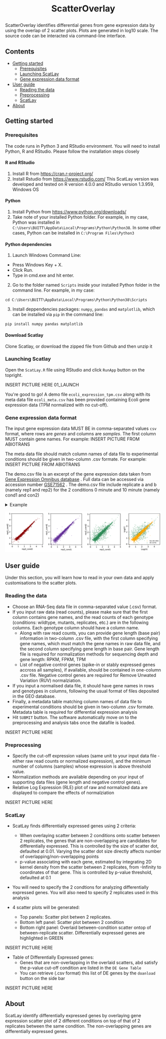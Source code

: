 <h1><p align="center"> ScatterOverlay </p></h1>

ScatterOverlay identifies differential genes from gene expression data by using the overlap of 2 scatter plots. Plots are generated in log10 scale. The source code can be interacted via command-line interface.

## Contents 
- [Getting started](#getting-started)</br>
  - [Prerequisites](#prerequisites)</br>
  - [Launching ScatLay](#launching-scatlay)</br>
  - [Gene expression data format](#gene-expression-data-format)</br>
- [User guide](#user-guide)</br>
  - [Reading the data](#reading-the-data)</br>
  - [Preprocessing](#preprocessing)</br>
  - [ScatLay](#scatlay)</br>
- [About](#about)</br>


## Getting started

### Prerequisites
The code runs in Python 3 and RStudio environment. You will need to install Python, R and RStudio. Please follow the installation steps closely

#### R and RStudio
1. Install R from https://cran.r-project.org/
2. Install Rstudio from https://www.rstudio.com/
This ScatLay version was developed and tested on R version 4.0.0 and RStudio version 1.3.959, Windows OS

#### Python
1. Install Python from https://www.python.org/downloads/
2. Take note of your installed Python folder. For example, in my case, Python was installed in `C:\Users\BUITT\AppData\Local\Programs\Python\Python38`. In some other cases, Python can be installed in `C:\Program Files\Python3`

#### Python dependencies
1. Launch Windows Command Line:
* Press Windows Key + X.
* Click Run.
* Type in cmd.exe and hit enter.
2. Go to the folder named `Scripts` inside your installed Python folder in the command line. For example, in my case: </br>
```
cd C:\Users\BUITT\AppData\Local\Programs\Python\Python38\Scripts
```
3. Install deppendencies packages: ```numpy```, ```pandas``` and ```matplotlib```, which can be installed via ```pip``` in the command line: </br>
```
pip install numpy pandas matplotlib
```

#### Download Scatlay
Clone Scatlay, or download the zipped file from Github and then unzip it

### Launching Scatlay
Open the `ScatLay.R` file using RStudio and click `RunApp` button on the topright.
 
 INSERT PICTURE HERE 01_LAUNCH

You're good to go! A demo file ```ecoli_expression_tpm.csv``` along with its meta data file ```ecoli_meta.csv``` has been provided containing Ecoli gene expression data (TPM normalized with no cut-off). 

### Gene expression data format
The input gene expression data MUST BE in comma-separated values ```csv``` format, where rows are *genes* and columns are *samples*. The first column MUST contain gene names. For example:
INSERT PICTURE FROM ABIOTRANS

The meta data file should match column names of data file to experimental conditions should be given in two-column .csv formate. For example:
INSERT PICTURE FROM ABIOTRANS

The demo.csv file is an excerpt of the gene expression data taken from [Gene Expression Omnibus database](https://www.ncbi.nlm.nih.gov/geo/) . Full data can be accessed via accession number [GSE71562](https://www.ncbi.nlm.nih.gov/geo/query/acc.cgi?acc=GSE71562) . The demo.csv file include replicate a and b (namely rep1 and rep2) for the 2 conditions 0 minute and 10 minute (namely cond1 and con2)

<details>
<summary> Example </summary>

|       | replicate1_condition1 | replicate2_condition1 | replicate1_condtion2 | replicate2_condition2 |
| ----- | --------------------- | --------------------- | -------------------- | --------------------- |
| G1    | 2                     | 7                     | 3                    | 2                     |
| G2    | 4                     | 6                     | 2                    | 0                     |
| G3    | 0                     | 5                     | 0                    | 0                     |
| ..... | 3                     | 2                     | 1                    | 2                     |

</details>

![alt text](https://github.com/buithuytien/ScatLay/blob/master/scatter.png)


## User guide
Under this section, you will learn how to read in your own data and apply customisations to the scatter plots. 

### Reading the data
* Choose an RNA-Seq data file in comma-separated value (.csv) format.
* If you input raw data (read counts), please make sure that the first column contains gene names, and the read counts of each genotype (conditions: wildtype, mutants, replicates, etc.) are in the following columns. Each genotype column should have a column name.
  - Along with raw read counts, you can provide gene length (base pair) information in two-column .csv file, with the first column specifying gene names, which must match the gene names in raw data file, and the second column specifying gene length in base pair. Gene length file is required for normalization methods for sequencing depth and gene length: RPKM, FPKM, TPM
  - List of negative control genes (spike-in or stably expressed genes accross all samples), if available, should be contained in one-column .csv file. Negative control genes are required for Remove Unwated Variation (RUV) normalziation.
* If you input a normalised data file, it should have gene names in rows and genotypes in columns, following the usual format of files deposited in the GEO database.
* Finally, a metadata table matching column names of data file to experimental conditions should be given in two-column .csv formate. Metadata table is required for differential expression analysis
* Hit `SUBMIT` button. The software automatically move on to the preprocessing and analysis tabs once the datafile is loaded.

INSERT PICTURE HERE

### Preprocessing
* Specify the cut-off expression values (same unit to your input data file - either raw read counts or normalized expression), and the minimum number of columns (samples) whose expression is above threshold value. 
* Normalization methods are available depending on your input of supporting data files (gene length and negative control genes). 
* Relative Log Expression (RLE) plot of raw and normalized data are displayed to compare the effects of normalziation

INSERT PICTURE HERE

### ScatLay
* ScatLay finds differentially expressed genes using 2 criteria:
  - When overlaying scatter between 2 conditions onto scatter between 2 replicates, the genes that are non-overlapping are candidates for differentially expressed. This is controlled by the size of scatter dot, defaulted at 0.01. Varying the scatter dot size directly affects number of overlapping/non-overlapping points
  - p-value associating with each gene, estimated by integrating 2D kernel density from the scatter between 2 replicates, from -Infinity to coordinates of that gene. This is controlled by p-value threshold, defaulted at 0.1

* You will need to specify the 2 condtions for analyzing differentially expressed genes. You will also need to specify 2 replicates used in this analysis

* 4 scatter plots will be generated:
  - Top panels: Scatter plot betwen 2 replicates. 
  - Bottom left panel: Scatter plot between 2 condition
  - Bottom right panel: Overlaid between-condition scatter ontop of between-replicate scatter. Differentially expressed genes are highlighted in GREEN

INSERT PICTURE HERE  
 
* Table of Differentially Expressed genes:
  - Genes that are non-overlapping in the overlaid scatters, abd satisfy the p-value cut-off condition are listed in the `DE Gene Table`
  - You can retrieve (.csv format) this list of DE genes by the `doanload` button on the side bar

INSERT PICTURE HERE

## About
ScatLay identify differentially expressed genes by overlaying gene expression scatter plot of 2 different conditions on top of that of 2 replicates between the same condition. The non-overlapping genes are differentially expressed genes.
